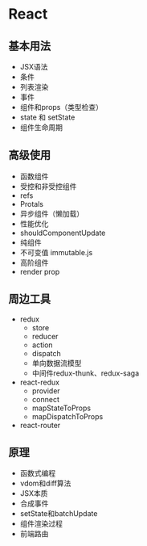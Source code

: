 # React

## 基本用法
- JSX语法
- 条件
- 列表渲染
- 事件
- 组件和props（类型检查）
- state 和 setState
- 组件生命周期

## 高级使用
- 函数组件
- 受控和非受控组件
- refs
- Protals
- 异步组件（懒加载）
- 性能优化
- shouldComponentUpdate
- 纯组件
- 不可变值 immutable.js
- 高阶组件
- render prop
## 周边工具
- redux
  - store
  - reducer
  - action
  - dispatch
  - 单向数据流模型
  - 中间件redux-thunk、redux-saga
- react-redux
  - provider
  - connect
  - mapStateToProps
  - mapDispatchToProps
- react-router

## 原理
- 函数式编程
- vdom和diff算法
- JSX本质
- 合成事件
- setState和batchUpdate
- 组件渲染过程
- 前端路由